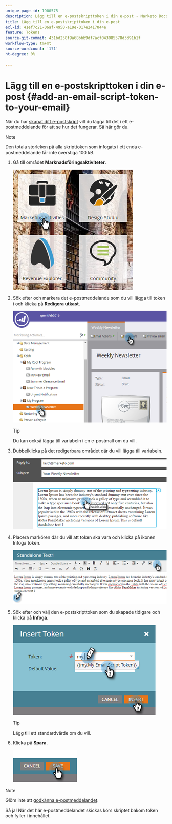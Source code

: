 ```yaml
---
unique-page-id: 1900575
description: Lägg till en e-postskripttoken i din e-post - Marketo Docs - produktdokumentation
title: Lägg till en e-postskripttoken i din e-post
exl-id: 41ef7c21-06af-4950-a19e-017e2417044e
feature: Tokens
source-git-commit: 431bd258f9a68bbb9df7acf043085578d3d91b1f
workflow-type: tm+mt
source-wordcount: '171'
ht-degree: 0%

---
```


# Lägg till en e-postskripttoken i din e-post {#add-an-email-script-token-to-your-email}

När du har [skapat ditt e-postskript](/help/marketo/product-docs/email-marketing/general/using-tokens/create-an-email-script-token.md) vill du lägga till det i ett e-postmeddelande för att se hur det fungerar. Så här gör du.

>[!NOTE]
>
>Den totala storleken på alla skripttoken som infogats i ett enda e-postmeddelande får inte överstiga 100 kB.

1. Gå till området **Marknadsföringsaktiviteter**.

   ![](assets/one-2.png)

1. Sök efter och markera det e-postmeddelande som du vill lägga till token i och klicka på **Redigera utkast**.

   ![](assets/two-2.png)

   >[!TIP]
   >
   >Du kan också lägga till variabeln i en e-postmall om du vill.

1. Dubbelklicka på det redigerbara området där du vill lägga till variabeln.

   ![](assets/three-2.png)

1. Placera markören där du vill att token ska vara och klicka på ikonen Infoga token.

   ![](assets/four-2.png)

1. Sök efter och välj den e-postskripttoken som du skapade tidigare och klicka på **Infoga**.

   ![](assets/five-1.png)

   >[!TIP]
   >
   >Lägg till ett standardvärde om du vill.

1. Klicka på **Spara**.

   ![](assets/six.png)

>[!NOTE]
>
>Glöm inte att [godkänna e-postmeddelandet](/help/marketo/product-docs/email-marketing/general/creating-an-email/approve-an-email.md).

Så ja! När det här e-postmeddelandet skickas körs skriptet bakom token och fyller i innehållet.
